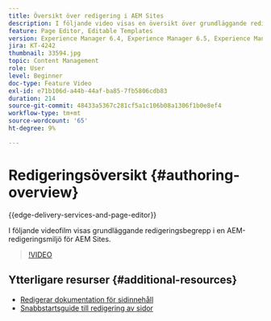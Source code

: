 ```yaml
---
title: Översikt över redigering i AEM Sites
description: I följande video visas en översikt över grundläggande redigeringsbegrepp i en AEM-redigeringsmiljö. Den använder platskonsolen som grund.
feature: Page Editor, Editable Templates
version: Experience Manager 6.4, Experience Manager 6.5, Experience Manager as a Cloud Service
jira: KT-4242
thumbnail: 33594.jpg
topic: Content Management
role: User
level: Beginner
doc-type: Feature Video
exl-id: e71b106d-a44b-44af-ba85-7fb5806cdb83
duration: 214
source-git-commit: 48433a5367c281cf5a1c106b08a1306f1b0e8ef4
workflow-type: tm+mt
source-wordcount: '65'
ht-degree: 9%

---
```


# Redigeringsöversikt {#authoring-overview}

{{edge-delivery-services-and-page-editor}}

I följande videofilm visas grundläggande redigeringsbegrepp i en AEM-redigeringsmiljö för AEM Sites.

>[!VIDEO](https://video.tv.adobe.com/v/33594?quality=12&learn=on)

## Ytterligare resurser {#additional-resources}

* [Redigerar dokumentation för sidinnehåll](https://experienceleague.adobe.com/docs/experience-manager-cloud-service/sites/authoring/fundamentals/editing-content.html?lang=sv-SE)
* [Snabbstartsguide till redigering av sidor](https://experienceleague.adobe.com/docs/experience-manager-cloud-service/sites/authoring/getting-started/quick-start.html?lang=sv-SE)

